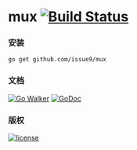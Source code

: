 mux [![Build Status](https://travis-ci.org/issue9/mux.svg?branch=master)](https://travis-ci.org/issue9/mux)
======

### 安装

```shell
go get github.com/issue9/mux
```


### 文档

[![Go Walker](http://gowalker.org/api/v1/badge)](http://gowalker.org/github.com/issue9/mux)
[![GoDoc](https://godoc.org/github.com/issue9/mux?status.svg)](https://godoc.org/github.com/issue9/mux)


### 版权

[![license](http://img.shields.io/badge/license-MIT-red.svg?style=flat)](https://github.com/issue9/mux/blob/master/LICENSE)
